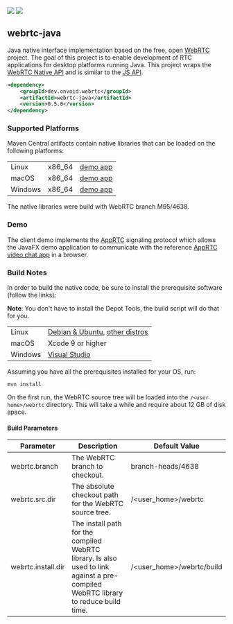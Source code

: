 [![](https://github.com/devopvoid/webrtc-java/workflows/Maven%20CI/badge.svg)](https://github.com/devopvoid/webrtc-java/actions)
[![](https://img.shields.io/maven-central/v/dev.onvoid.webrtc/webrtc-java.svg?label=Maven%20Central&logo=apache-maven)](https://search.maven.org/search?q=g:%22dev.onvoid.webrtc%22%20AND%20a:%22webrtc-java%22)

## webrtc-java

Java native interface implementation based on the free, open [WebRTC](https://webrtc.org) project. The goal of this project is to enable development of RTC applications for desktop platforms running Java. This project wraps the [WebRTC Native API](https://webrtc.github.io/webrtc-org/native-code/native-apis) and is similar to the [JS API](https://w3c.github.io/webrtc-pc).

```xml
<dependency>
    <groupId>dev.onvoid.webrtc</groupId>
    <artifactId>webrtc-java</artifactId>
    <version>0.5.0</version>
</dependency>
```

### Supported Platforms
Maven Central artifacts contain native libraries that can be loaded on the following platforms:

<table>
  <tr>
    <td>Linux</td>
    <td>x86_64</td>
    <td><a href="https://github.com/devopvoid/webrtc-java/releases/download/v0.5.0/webrtc-javafx-demo-0.5.0-linux-x86_64.jar">demo app</a></td>
  </tr>
  <tr>
    <td>macOS</td>
    <td>x86_64</td>
    <td><a href="https://github.com/devopvoid/webrtc-java/releases/download/v0.5.0/webrtc-javafx-demo-0.5.0-macos-x86_64.jar">demo app</a></td>
  </tr>
  <tr>
    <td>Windows</td>
    <td>x86_64</td>
    <td><a href="https://github.com/devopvoid/webrtc-java/releases/download/v0.5.0/webrtc-javafx-demo-0.5.0-windows-x86_64.jar">demo app</a></td>
  </tr>
</table>

The native libraries were build with WebRTC branch M95/4638.

### Demo

The client demo implements the [AppRTC](https://github.com/webrtc/apprtc) signaling protocol which allows the JavaFX demo application to communicate with the reference [AppRTC video chat app](https://appr.tc) in a browser.

### Build Notes

In order to build the native code, be sure to install the prerequisite software (follow the links):

**Note**: You don't have to install the Depot Tools, the build script will do that for you.

<table>
  <tr>
    <td>Linux</td>
    <td><a href="https://webrtc.googlesource.com/src/+/refs/heads/master/docs/native-code/development/prerequisite-sw/index.md#linux-ubuntu_debian">Debian & Ubuntu</a>, <a href="https://chromium.googlesource.com/chromium/src/+/master/docs/linux/build_instructions.md#notes">other distros</a></td>
  </tr>
  <tr>
    <td>macOS</td>
    <td>Xcode 9 or higher</td>
  </tr>
  <tr>
    <td>Windows</td>
    <td><a href="https://chromium.googlesource.com/chromium/src/+/master/docs/windows_build_instructions.md#visual-studio">Visual Studio</a></td>
  </tr>
</table>

Assuming you have all the prerequisites installed for your OS, run:

```
mvn install
```

On the first run, the WebRTC source tree will be loaded into the `/<user home>/webrtc` directory. This will take a while and require about 12 GB of disk space.

#### Build Parameters

| Parameter          | Description                                            | Default Value               |
| ------------------ | ------------------------------------------------------ | --------------------------- |
| webrtc.branch      | The WebRTC branch to checkout.                         | branch-heads/4638           |
| webrtc.src.dir     | The absolute checkout path for the WebRTC source tree. | /\<user_home\>/webrtc       |
| webrtc.install.dir | The install path for the compiled WebRTC library. Is also used to link against a pre-compiled WebRTC library to reduce build time. | /\<user_home\>/webrtc/build |
